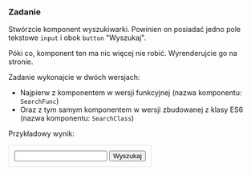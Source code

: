 ### Zadanie 
 
Stwórzcie komponent wyszukiwarki. Powinien on posiadać jedno pole tekstowe `input` i obok `button` "Wyszukaj".

Póki co, komponent ten ma nic więcej nie robić. Wyrenderujcie go na stronie.

Zadanie wykonajcie w dwóch wersjach:

- Najpierw z komponentem w wersji funkcyjnej (nazwa komponentu: `SearchFunc`)
- Oraz z tym samym komponentem w wersji zbudowanej z klasy ES6 (nazwa komponentu: `SearchClass`)

Przykładowy wynik:

<form style="border: 2px solid #eee; padding: 10px; display: inline-block;">
  <input type="search"/>
  <button>Wyszukaj</button>
</form>

